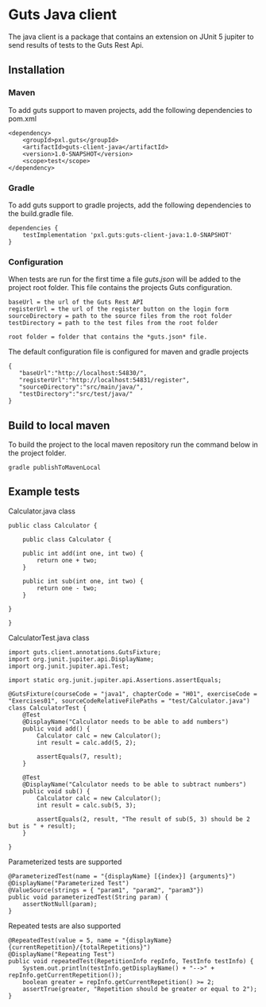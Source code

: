 # Guts Java client

The java client is a package that contains an extension on JUnit 5 jupiter to send results of tests to the Guts Rest Api.

## Installation

### Maven
To add guts support to maven projects, add the following dependencies to pom.xml
```
<dependency>
    <groupId>pxl.guts</groupId>
    <artifactId>guts-client-java</artifactId>
    <version>1.0-SNAPSHOT</version>
    <scope>test</scope>
</dependency>
```

### Gradle

To add guts support to gradle projects, add the following dependencies to the build.gradle file.
```
dependencies {
    testImplementation 'pxl.guts:guts-client-java:1.0-SNAPSHOT'
}
```

### Configuration

When tests are run for the first time a file *guts.json* will be added to the project root folder. This file contains the projects Guts configuration.

```
baseUrl = the url of the Guts Rest API
registerUrl = the url of the register button on the login form
sourceDirectory = path to the source files from the root folder
testDirectory = path to the test files from the root folder

root folder = folder that contains the *guts.json* file.
```

The default configuration file is configured for maven and gradle projects
```
{  
   "baseUrl":"http://localhost:54830/",
   "registerUrl":"http://localhost:54831/register",
   "sourceDirectory":"src/main/java/",
   "testDirectory":"src/test/java/"
}
```

## Build to local maven
To build the project to the local maven repository run the command below in the project folder.
```
gradle publishToMavenLocal
```

## Example tests

Calculator.java class

```
public class Calculator {

    public class Calculator {

    public int add(int one, int two) {
        return one + two;
    }

    public int sub(int one, int two) {
        return one - two;
    }

}

}
```

CalculatorTest.java class
```
import guts.client.annotations.GutsFixture;
import org.junit.jupiter.api.DisplayName;
import org.junit.jupiter.api.Test;

import static org.junit.jupiter.api.Assertions.assertEquals;

@GutsFixture(courseCode = "java1", chapterCode = "H01", exerciseCode = "Exercises01", sourceCodeRelativeFilePaths = "test/Calculator.java")
class CalculatorTest {
    @Test
    @DisplayName("Calculator needs to be able to add numbers")
    public void add() {
        Calculator calc = new Calculator();
        int result = calc.add(5, 2);

        assertEquals(7, result);
    }

    @Test
    @DisplayName("Calculator needs to be able to subtract numbers")
    public void sub() {
        Calculator calc = new Calculator();
        int result = calc.sub(5, 3);

        assertEquals(2, result, "The result of sub(5, 3) should be 2 but is " + result);
    }
    
}
```

Parameterized tests are supported
```
@ParameterizedTest(name = "{displayName} [{index}] {arguments}")
@DisplayName("Parameterized Test")
@ValueSource(strings = { "param1", "param2", "param3"})
public void parameterizedTest(String param) {
    assertNotNull(param);
}
```

Repeated tests are also supported
```
@RepeatedTest(value = 5, name = "{displayName} {currentRepetition}/{totalRepetitions}")
@DisplayName("Repeating Test")
public void repeatedTest(RepetitionInfo repInfo, TestInfo testInfo) {
    System.out.println(testInfo.getDisplayName() + "-->" + repInfo.getCurrentRepetition());
    boolean greater = repInfo.getCurrentRepetition() >= 2;
    assertTrue(greater, "Repetition should be greater or equal to 2");
}
```
